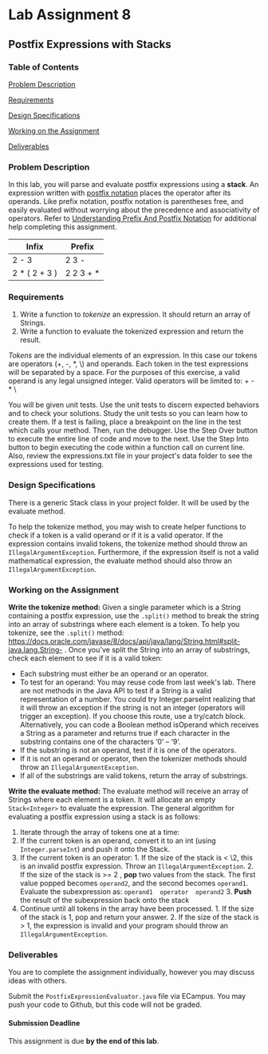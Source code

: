 # Lab Assignment 8
## Postfix Expressions with Stacks

### Table of Contents 

[Problem Description](#problem-description)

[Requirements](#requirements)

[Design Specifications](#design-specifications)

[Working on the Assignment](#working-on-the-assignment)

[Deliverables](#deliverables)

### Problem Description
In this lab, you will parse and evaluate postfix expressions using a **stack**. An expression written with [postfix notation](https://en.wikipedia.org/wiki/Reverse_Polish_notation) places the operator after its operands. Like prefix notation, postfix notation is parentheses free, and easily evaluated without worrying about the precedence and associativity of operators. Refer to [Understanding Prefix And Postfix Notation](Understanding_Prefix_And_Postfix_Notation.pdf) for additional help completing this assignment.

| Infix         | Prefix      |
| ------------- | ----------- |
| 2 - 3         | 2 3 -       |
| 2 * ( 2 + 3 ) | 2 2 3 + \*  |


### Requirements
1. Write a function to _tokenize_ an expression. It should return an array of Strings.
2. Write a function to evaluate the tokenized expression and return the result.

_Tokens_ are the individual elements of an expression. In this case our tokens are operators (+, -, \*, \\) and operands.  Each token in the test expressions will be separated by a space. For the purposes of this exercise, a valid operand is any legal unsigned integer. Valid operators will be limited to: + - \* \\

You will be given unit tests. Use the unit tests to discern expected behaviors and to check your solutions. Study the unit tests so you can learn how to create them. If a test is failing, place a breakpoint on the line in the test which calls your method. Then, run the debugger. Use the Step Over button to execute the entire line of code and move to the next. Use the Step Into button to begin executing the code within a function call on current line.  Also, review the expressions.txt file in your project's data folder to see the expressions used for testing.

### Design Specifications
There is a generic Stack class in your project folder. It will be used by the evaluate method. 

To help the tokenize method, you may wish to create helper functions to check if a token is a valid operand or if it is a valid operator. If the expression contains invalid tokens, the tokenize method should throw an ```IllegalArgumentException```. Furthermore, if the expression itself is not a valid mathematical expression, the evaluate method should also throw an ```IllegalArgumentException```.

### Working on the Assignment
**Write the tokenize method:** Given a single parameter which is a String containing a postfix expression, use the ```.split()``` method to break the string into an array of substrings where each element is a token.  To help you tokenize, see the ```.split()``` method: https://docs.oracle.com/javase/8/docs/api/java/lang/String.html#split-java.lang.String- . Once you've split the String into an array of substrings, check each element to see if it is a valid token:
  * Each substring must either be an operand or an operator.
  * To test for an operand:  You may reuse code from last week's lab.  There are not methods in the Java API to test if a String is a valid representation of a number.  You could try Integer.parseInt realizing that it will throw an exception if the string is not an integer (operators will trigger an exception).  If you choose this route, use a try/catch block. Alternatively, you can code a Boolean method isOperand which receives a String as a parameter and returns true if each character in the substring contains one of the characters ‘0’ – ‘9’.
  * If the substring is not an operand, test if it is one of the operators.
  * If it is not an operand or operator, then the tokenizer methods should throw an ```IllegalArgumentException```.
  * If all of the substrings are valid tokens, return the array of substrings.


**Write the evaluate method:** The evaluate method will receive an array of Strings where each element is a token.  It will allocate an empty ```Stack<Integer>``` to evaluate the expression.   The general algorithm for evaluating a postfix expression using a stack is as follows: 

1. Iterate through the array of tokens one at a time:
  1. If the current token is an operand, convert it to an int (using ```Integer.parseInt```)   and push it onto the Stack.
  2. If the current token is an operator:
    1. If the size of the stack is < \2, this is an invalid postfix expression.  Throw an ```IllegalArgumentException```.
    2. If the size of the stack is >= 2 ,  **pop** two values from the stack.  The first value popped becomes ```operand2```, and the second becomes ```operand1```.  Evaluate the subexpression as: ```operand1  operator  operand2```
    3. **Push** the result of the subexpression back onto the stack
  3. Continue until all tokens in the array have been processed.
    1. If the size of the stack is 1, pop and return your answer.
    2. If the size of the stack is > 1, the expression is invalid and your program should throw an ```IllegalArgumentException```.


### Deliverables
You are to complete the assignment individually, however you may discuss ideas with others.

Submit the ```PostfixExpressionEvaluator.java``` file via ECampus. You may push your code to Github, but this code will not be graded.

#### Submission Deadline
This assignment is due **by the end of this lab**.
